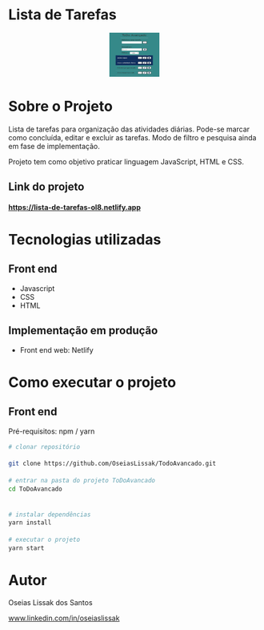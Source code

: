 # Lista de Tarefas

<p align="center">
  <img width="100" height="88" src="img/logo.JPG">
</p>

# Sobre o Projeto

#### 

Lista de tarefas para organização das atividades diárias. Pode-se marcar como concluída, editar e excluir as tarefas.
Modo de filtro e pesquisa ainda em fase de implementação.

Projeto tem como objetivo praticar linguagem JavaScript, HTML e CSS.

<h4>
  
## Link do projeto

#### https://lista-de-tarefas-ol8.netlify.app

# Tecnologias utilizadas
  
## Front end
- Javascript 
- CSS
- HTML
  
## Implementação em produção
- Front end web: Netlify
  
# Como executar o projeto

## Front end
Pré-requisitos: npm / yarn

```bash
# clonar repositório
  
git clone https://github.com/OseiasLissak/TodoAvancado.git

# entrar na pasta do projeto ToDoAvancado
cd ToDoAvancado


# instalar dependências
yarn install

# executar o projeto
yarn start
```  
  
# Autor
  
Oseias Lissak dos Santos
  
www.linkedin.com/in/oseiaslissak


